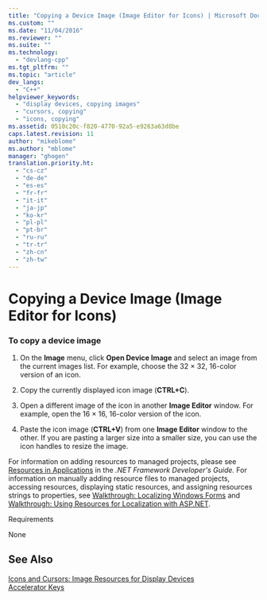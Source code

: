 ```yaml
---
title: "Copying a Device Image (Image Editor for Icons) | Microsoft Docs"
ms.custom: ""
ms.date: "11/04/2016"
ms.reviewer: ""
ms.suite: ""
ms.technology: 
  - "devlang-cpp"
ms.tgt_pltfrm: ""
ms.topic: "article"
dev_langs: 
  - "C++"
helpviewer_keywords: 
  - "display devices, copying images"
  - "cursors, copying"
  - "icons, copying"
ms.assetid: 0510c20c-f820-4770-92a5-e9263a63d8be
caps.latest.revision: 11
author: "mikeblome"
ms.author: "mblome"
manager: "ghogen"
translation.priority.ht: 
  - "cs-cz"
  - "de-de"
  - "es-es"
  - "fr-fr"
  - "it-it"
  - "ja-jp"
  - "ko-kr"
  - "pl-pl"
  - "pt-br"
  - "ru-ru"
  - "tr-tr"
  - "zh-cn"
  - "zh-tw"
---
```

# Copying a Device Image (Image Editor for Icons)
### To copy a device image  
  
1.  On the **Image** menu, click **Open Device Image** and select an image from the current images list. For example, choose the 32 × 32, 16-color version of an icon.  
  
2.  Copy the currently displayed icon image (**CTRL+C**).  
  
3.  Open a different image of the icon in another **Image Editor** window. For example, open the 16 × 16, 16-color version of the icon.  
  
4.  Paste the icon image (**CTRL+V**) from one **Image Editor** window to the other. If you are pasting a larger size into a smaller size, you can use the icon handles to resize the image.  
  
 For information on adding resources to managed projects, please see [Resources in Applications](http://msdn.microsoft.com/library/8ad495d4-2941-40cf-bf64-e82e85825890) in the *.NET Framework Developer's Guide.* For information on manually adding resource files to managed projects, accessing resources, displaying static resources, and assigning resources strings to properties, see [Walkthrough: Localizing Windows Forms](http://msdn.microsoft.com/en-us/9a96220d-a19b-4de0-9f48-01e5d82679e5) and [Walkthrough: Using Resources for Localization with ASP.NET](http://msdn.microsoft.com/library/bb4e5b44-e2b0-48ab-bbe9-609fb33900b6).  
  
 Requirements  
  
 None  
  
## See Also  
 [Icons and Cursors: Image Resources for Display Devices](../mfc/icons-and-cursors-image-resources-for-display-devices-image-editor-for-icons.md)   
 [Accelerator Keys](../mfc/accelerator-keys-image-editor-for-icons.md)

